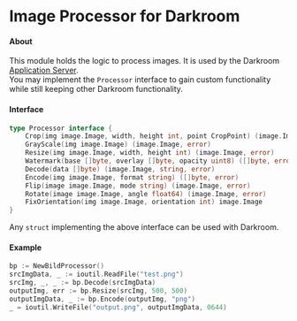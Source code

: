# Image Processor for Darkroom

#### About
This module holds the logic to process images. It is used by the Darkroom [Application Server](https://github.com/gojek/darkroom).  
You may implement the `Processor` interface to gain custom functionality while still keeping other Darkroom functionality.

#### Interface
```go
type Processor interface {
	Crop(img image.Image, width, height int, point CropPoint) (image.Image, error)
	GrayScale(img image.Image) (image.Image, error)
	Resize(img image.Image, width, height int) (image.Image, error)
	Watermark(base []byte, overlay []byte, opacity uint8) ([]byte, error)
	Decode(data []byte) (image.Image, string, error)
	Encode(img image.Image, format string) ([]byte, error)
	Flip(image image.Image, mode string) (image.Image, error)
	Rotate(image image.Image, angle float64) (image.Image, error)
	FixOrientation(img image.Image, orientation int) image.Image
}
```
Any `struct` implementing the above interface can be used with Darkroom.

#### Example

```go
bp := NewBildProcessor()
srcImgData, _ := ioutil.ReadFile("test.png")
srcImg, _, _ := bp.Decode(srcImgData)
outputImg, err := bp.Resize(srcImg, 500, 500)
outputImgData, _ := bp.Encode(outputImg, "png")
_ = ioutil.WriteFile("output.png", outputImgData, 0644)
```